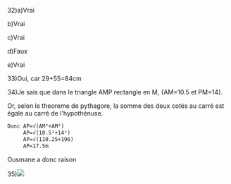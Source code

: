 32)a)Vrai

   b)Vrai
   
   c)Vrai
   
   d)Faux
   
   e)Vrai
   
33)Oui, car 29+55=84cm

34)Je sais que dans le triangle AMP rectangle en M, {AM=10.5 et PM=14}.

Or, selon le theoreme de pythagore, la somme des deux cotés au carré est égale au carré de l'hypothénuse.

```markdown
Donc AP=√(AM²+AM²)
     AP=√(10.5²+14²)
     AP=√(110.25+196)
     AP=17.5m
``` 
Ousmane a donc raison

35)![](./img.png)

